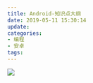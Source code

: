 ```yaml
---
title: Android-知识点大纲
date: 2019-05-11 15:30:14
update:
categories:
- 编程
- 安卓
tags:
---
```



![](https://raw.githubusercontent.com/itwangxiang/docs/master/mind/Android.png)
